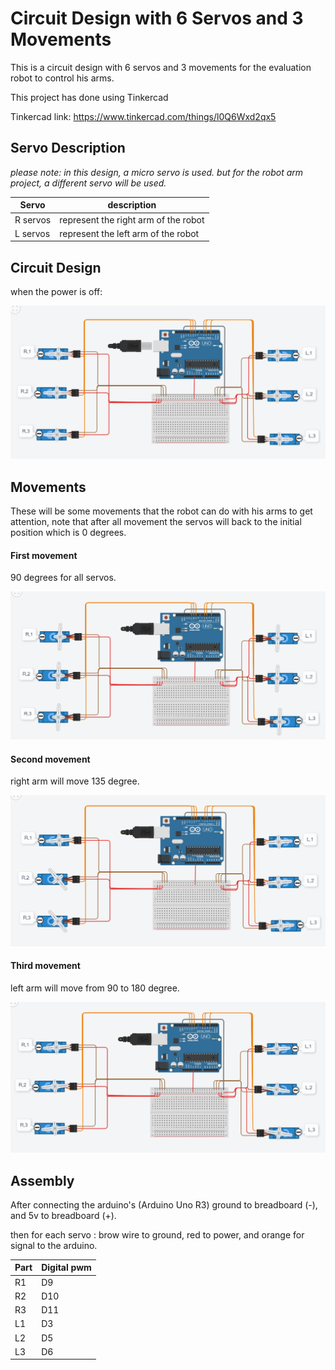# Circuit Design with 6 Servos and 3 Movements


This is a circuit design with 6 servos and 3 movements for the evaluation robot to control his arms.

This project has done using Tinkercad 


Tinkercad link: https://www.tinkercad.com/things/l0Q6Wxd2qx5

## Servo Description

*please note: in this design, a micro servo is used. but for the robot arm project, a different servo will be used.*

| Servo  | description |
|-------|------------|
| R servos |   represent the right arm of the robot  |
| L servos |   represent the left arm of the robot  |


## Circuit Design

when the power is off:


![circuitWith3moves](https://github.com/AlolyanRoaa/CircuitDesign-6Servos-3Movements/blob/main/circuitWith3moves.PNG)


##  Movements


These will be some movements that the robot can do with his arms to get attention, note that after all movement the servos will back to the initial position which is 0 degrees.


#### First movement


90 degrees for all servos.


![pos1](https://github.com/AlolyanRoaa/CircuitDesign-6Servos-3Movements/blob/main/pos1.PNG)


#### Second movement


right arm will move 135 degree.


![pos2](https://github.com/AlolyanRoaa/CircuitDesign-6Servos-3Movements/blob/main/pos2.PNG)


#### Third movement


left arm will move from 90 to 180 degree.


![pos3](https://github.com/AlolyanRoaa/CircuitDesign-6Servos-3Movements/blob/main/pos3.PNG)


## Assembly


After connecting the arduino's (Arduino Uno R3) ground to breadboard (-), and 5v to breadboard (+).


then for each servo : brow wire to ground, red to power, and orange for signal to the arduino.


| Part  | Digital pwm |
|-------|------------|
| R1  |   D9  |
| R2  |   D10  |
| R3 |   D11   |
| L1  |   D3   |
| L2  |   D5  |
| L3  |   D6   |



